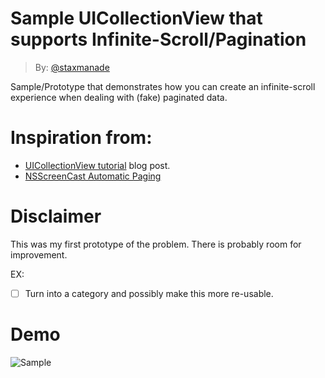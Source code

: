 # Sample UICollectionView that supports Infinite-Scroll/Pagination

> By: [@staxmanade](http://staxmanade.com)

Sample/Prototype that demonstrates how you can create an infinite-scroll experience when dealing with (fake) paginated data.

# Inspiration from:

- [UICollectionView tutorial](http://adoptioncurve.net/archives/2012/09/a-simple-uicollectionview-tutorial/) blog post.
- [NSScreenCast Automatic Paging](https://github.com/subdigital/nsscreencast/tree/master/008-automatic-paging)

# Disclaimer

This was my first prototype of the problem. There is probably room for improvement.

EX:

- [ ] Turn into a category and possibly make this more re-usable.

# Demo
![Sample](Assets/Sample.gif)
